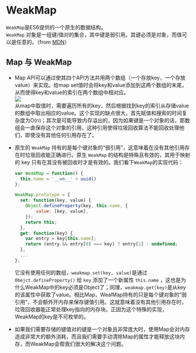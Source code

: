# WeakMap
```WeakMap```是ES6提供的一个原生的数据结构。  
```WeakMap``` 对象是一组键/值对的集合，其中键是弱引用。其键必须是对象，而值可以是任意的。（from [MDN](https://developer.mozilla.org/zh-CN/docs/Web/JavaScript/Reference/Global_Objects/WeakMap)）  
## Map 与 WeakMap
* Map API可以通过使其四个API方法共用两个数组（一个存放key，一个存放value）来实现。给map set值时会将key和value添加到这两个数组的末尾，从而使得key和value的索引在两个数组中相对应。  
![](../images/3.png)  
从map中取值时，需要遍历所有的key，然后根据找到key的索引从存储value的数组中取出相应的value。这个实现的缺点很大，首先赋值和搜索的时间复杂度为O(n)；其次是可能导致内存溢出的，因为如果键是一个对象的话，那数组会一直保存这个对象的引用，这种引用使得垃圾回收算法不能回收处理他们，即使没有其他任何引用存在了。
* 原生的 ```WeakMap``` 持有的是每个键对象的“弱引用”，这意味着在没有其他引用存在时垃圾回收能正确进行。原生 ```WeakMap``` 的结构是特殊且有效的，其用于映射的 key 只有在其没有被回收时才是有效的。我们看下```WeakMap```的实现代码：  
  ```js
  var WeakMap = function() {
    this.name = '__wm__' + uuid()
  };

  WeakMap.prototype = {
    set: function(key, value) {
      Object.defineProperty(key, this.name, {
          value: [key, value],
      });
      return this;
    },
    get: function(key) {
      var entry = key[this.name];
      return (entry && entry[0] === key) ? entry[1] : undefined;
    },
    ...
  };
  ```
  它没有使用任何的数组，```weakmap.set(key, value)```是通过 ```Obejct.defineProperty()``` 给 ```key``` 添加了一个新属性 ```this.name``` ，这也是为什么WeakMap中的key必须是Object了；同理，```weakmap.get(key)```是从key的该属性中获取了value。相比Map，WealMap持有的只是每个键对象的“弱引用”，不会额外开内存来保存键值引用。这就意味着没有其他引用存在时，垃圾回收器能正常处理key指向的内存块。正因为这个特殊的实现，WeakMap的key是不可枚举的。  

* 如果我们需要存储的键值对的键是一个对象且非常庞大时，使用Map会对内存造成非常大的额外消耗，而且我们需要手动清除Map的属性才能释放这块内存，而WeakMap会帮我们很大的解决这个问题。
